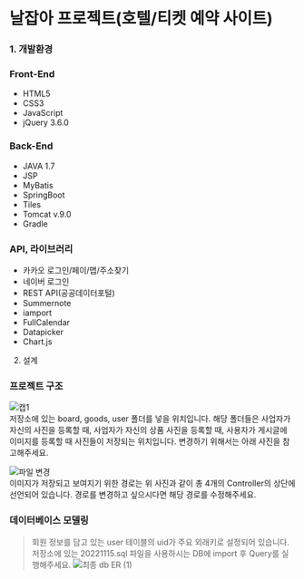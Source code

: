 # 날잡아 프로젝트(호텔/티켓 예약 사이트)

### 1. 개발환경 <br>
### Front-End
* HTML5
* CSS3
* JavaScript
* jQuery 3.6.0
### Back-End
* JAVA 1.7
* JSP
* MyBatis
* SpringBoot
* Tiles
* Tomcat v.9.0
* Gradle
### API, 라이브러리
* 카카오 로그인/페이/맵/주소찾기
* 네이버 로그인
* REST API(공공데이터포털)
* Summernote
* iamport
* FullCalendar
* Datapicker
* Chart.js

2. 설계
### 프로젝트 구조
![캡1](https://user-images.githubusercontent.com/74931459/205484694-54a54ff3-56b5-45e8-a70f-470d14152af3.JPG) <br>
저장소에 있는 board, goods, user 폴더를 넣을 위치입니다. 해당 폴더들은 사업자가 자신의 사진을 등록할 때, 사업자가 자신의 상품 사진을 등록할 때, 사용자가 게시글에 이미지를 등록할 때
사진들이 저장되는 위치입니다. 변경하기 위해서는 아래 사진을 참고해주세요.

![파일 변경](https://user-images.githubusercontent.com/74931459/205484711-b5e4d155-8318-433a-9c57-3c617bda52ec.JPG) <br>
이미지가 저장되고 보여지기 위한 경로는 위 사진과 같이 총 4개의 Controller의 상단에 선언되어 있습니다. 경로를 변경하고 싶으시다면 해당 경로를 수정해주세요.

### 데이터베이스 모델링
> 회원 정보를 담고 있는 user 테이블의 uid가 주요 외래키로 설정되어 있습니다. <br> 저장소에 있는 20221115.sql 파일을 사용하시는 DB에 import 후 Query를 실행해주세요.
![최종 db ER (1)](https://user-images.githubusercontent.com/74931459/205484962-a39f101a-babd-474a-8605-8a1b3423555f.JPG)

